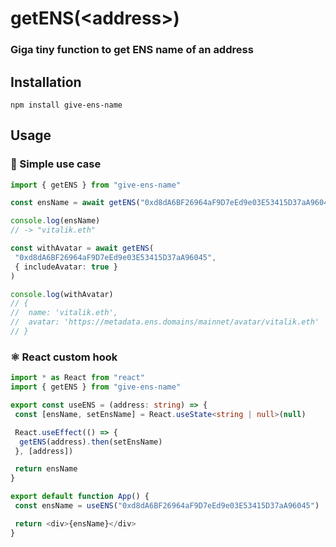 # getENS(\<address>\)

### Giga tiny function to get ENS name of an address

## Installation

```
npm install give-ens-name
```

## Usage

### 📝 Simple use case

```ts
import { getENS } from "give-ens-name"

const ensName = await getENS("0xd8dA6BF26964aF9D7eEd9e03E53415D37aA96045")

console.log(ensName)
// -> "vitalik.eth"

const withAvatar = await getENS(
 "0xd8dA6BF26964aF9D7eEd9e03E53415D37aA96045",
 { includeAvatar: true }
)

console.log(withAvatar)
// {
//  name: 'vitalik.eth',
//  avatar: 'https://metadata.ens.domains/mainnet/avatar/vitalik.eth'
// }
```

### ⚛️ React custom hook

```ts
import * as React from "react"
import { getENS } from "give-ens-name"

export const useENS = (address: string) => {
 const [ensName, setEnsName] = React.useState<string | null>(null)

 React.useEffect(() => {
  getENS(address).then(setEnsName)
 }, [address])

 return ensName
}

export default function App() {
 const ensName = useENS("0xd8dA6BF26964aF9D7eEd9e03E53415D37aA96045")

 return <div>{ensName}</div>
}
```
